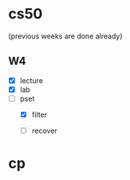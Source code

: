 # cs50
(previous weeks are done already)
## W4
- [x] lecture
- [x] lab
- [ ] pset
    - [x] filter
    - [ ] recover






# cp
